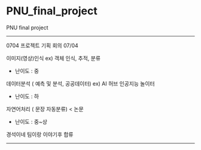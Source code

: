 # PNU_final_project
PNU final project


---
0704 프로젝트 기획 회의
07/04

  이미지(영상)인식 ex) 객체 인식, 추적, 분류 
  - 난이도 : 중

  데이터분석 ( 예측 및 분석, 공공데이터) ex) AI 허브 인공지능 놀이터
  - 난이도 : 하

  자연어처리 ( 문장 자동분류) < 논문
  - 난이도 : 중~상

  경석이네 팀이랑 이야기후 합류

---
